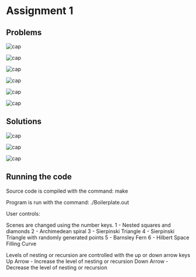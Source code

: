 # Assignment 1

## Problems

![cap](https://github.com/jasminecronin/intro-computer-graphics/blob/master/Assignment%201/images/cap1-1.png)

![cap](https://github.com/jasminecronin/intro-computer-graphics/blob/master/Assignment%201/images/cap1-2.png)

![cap](https://github.com/jasminecronin/intro-computer-graphics/blob/master/Assignment%201/images/cap1-3.png)

![cap](https://github.com/jasminecronin/intro-computer-graphics/blob/master/Assignment%201/images/cap1-4.png)

![cap](https://github.com/jasminecronin/intro-computer-graphics/blob/master/Assignment%201/images/cap1-5.png)

![cap](https://github.com/jasminecronin/intro-computer-graphics/blob/master/Assignment%201/images/cap1-6.png)

## Solutions

![cap](https://github.com/jasminecronin/intro-computer-graphics/blob/master/Assignment%201/images/sol1.png)

![cap](https://github.com/jasminecronin/intro-computer-graphics/blob/master/Assignment%201/images/sol2.png)

![cap](https://github.com/jasminecronin/intro-computer-graphics/blob/master/Assignment%201/images/sol3.png)

## Running the code

Source code is compiled with the command:
make

Program is run with the command:
./Boilerplate.out

User controls:

Scenes are changed using the number keys.
        1 - Nested squares and diamonds
        2 - Archimedean spiral
        3 - Sierpinski Triangle
        4 - Sierpinski Triangle with randomly generated points
        5 - Barnsley Fern
        6 - Hilbert Space Filling Curve

Levels of nesting or recursion are controlled with the up or down arrow keys
        Up Arrow - Increase the level of nesting or recursion
        Down Arrow - Decrease the level of nesting or recursion
        
